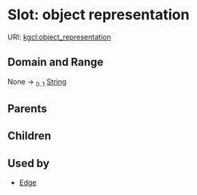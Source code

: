 
# Slot: object representation




URI: [kgcl:object_representation](http://w3id.org/kgcl/object_representation)


## Domain and Range

None &#8594;  <sub>0..1</sub> [String](types/String.md)

## Parents


## Children


## Used by

 * [Edge](Edge.md)
